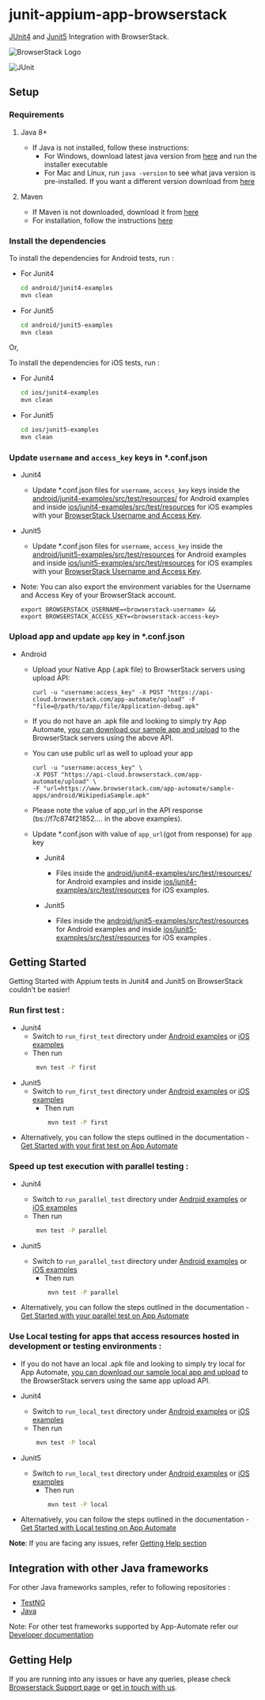 # junit-appium-app-browserstack
[JUnit4](http://junit.org/junit4/) and [Junit5](https://junit.org/junit5/) Integration with BrowserStack.

![BrowserStack Logo](https://d98b8t1nnulk5.cloudfront.net/production/images/layout/logo-header.png?1469004780) 

![JUnit](http://junit.org/junit4/images/junit-logo.png)

## Setup

### Requirements

1. Java 8+

    - If Java is not installed, follow these instructions:
        - For Windows, download latest java version from [here](https://java.com/en/download/) and run the installer executable
        - For Mac and Linux, run `java -version` to see what java version is pre-installed. If you want a different version download from [here](https://java.com/en/download/)

2. Maven
   - If Maven is not downloaded, download it from [here](https://maven.apache.org/download.cgi)
   - For installation, follow the instructions [here]((https://maven.apache.org/install.html))
### Install the dependencies

To install the dependencies for Android tests, run :

- For Junit4

    ```sh
    cd android/junit4-examples
    mvn clean
    ```

- For Junit5

    ```sh
    cd android/junit5-examples
    mvn clean
    ```

Or,

To install the dependencies for iOS tests, run :

- For Junit4

    ```sh
    cd ios/junit4-examples
    mvn clean
    ```

- For Junit5

    ```sh
    cd ios/junit5-examples
    mvn clean
    ```

### Update `username` and `access_key` keys in *.conf.json

- Junit4

   - Update *.conf.json files for `username`, `access_key` keys inside the [android/junit4-examples/src/test/resources/](android/junit4-examples/src/test/resources) for Android examples and inside [ios/junit4-examples/src/test/resources](ios/junit4-examples/src/test/resources) for iOS examples with your [BrowserStack Username and Access Key](https://www.browserstack.com/accounts/settings). 

- Junit5
   
   - Update *.conf.json files for `username`, `access_key` inside the [android/junit5-examples/src/test/resources](android/junit5-examples/src/test/resources) for Android examples and inside [ios/junit5-examples/src/test/resources](ios/junit5-examples/src/test/resources) for iOS examples with your [BrowserStack Username and Access Key](https://www.browserstack.com/accounts/settings). 
   
- Note: You can also export the environment variables for the Username and Access Key of your BrowserStack account. 

     ```
     export BROWSERSTACK_USERNAME=<browserstack-username> &&
     export BROWSERSTACK_ACCESS_KEY=<browserstack-access-key>
     ```      

### Upload app and update `app` key in *.conf.json

- Android
   - Upload your Native App (.apk file) to BrowserStack servers using upload API:
   
      ```
      curl -u "username:access_key" -X POST "https://api-cloud.browserstack.com/app-automate/upload" -F "file=@/path/to/app/file/Application-debug.apk"
      ```
   -  If you do not have an .apk file and looking to simply try App Automate, [you can download our sample app and upload](https://www.browserstack.com/app-automate/sample-apps/android/WikipediaSample.apk)
     to the BrowserStack servers using the above API.
     
   - You can use public url as well to upload your app
     
     ```
     curl -u "username:access_key" \
     -X POST "https://api-cloud.browserstack.com/app-automate/upload" \
     -F "url=https://www.browserstack.com/app-automate/sample-apps/android/WikipediaSample.apk"
     ```   
  - Please note the value of app_url in the API response (bs://f7c874f21852.... in the above examples). 
  
  - Update *.conf.json with value of `app_url`(got from response) for `app` key
  
    - Junit4
  
       - Files inside the [android/junit4-examples/src/test/resources/](android/junit4-examples/src/test/resources) for Android examples and inside [ios/junit4-examples/src/test/resources](ios/junit4-examples/src/test/resources) for iOS examples. 
  
    - Junit5
     
       - Files inside the [android/junit5-examples/src/test/resources](android/junit5-examples/src/test/resources) for Android examples and inside [ios/junit5-examples/src/test/resources](ios/junit5-examples/src/test/resources) for iOS examples . 

  
## Getting Started

Getting Started with Appium tests in Junit4 and Junit5 on BrowserStack couldn't be easier!

### **Run first test :**

- Junit4
   - Switch to `run_first_test` directory under [Android examples](android/junit4-examples) or [iOS examples](ios/junit4-examples)
   - Then run
        ```sh
         mvn test -P first
       ```
- Junit5
    - Switch to `run_first_test` directory under [Android examples](android/junit5-examples) or [iOS examples](ios/junit5-examples)
      - Then run
           ```sh
            mvn test -P first
          ```
- Alternatively, you can follow the steps outlined in the documentation - [Get Started with your first test on App Automate](https://www.browserstack.com/docs/app-automate/appium/getting-started/java/junit)

### **Speed up test execution with parallel testing :**

- Junit4
   - Switch to `run_parallel_test` directory under [Android examples](android/junit4-examples/) or [iOS examples](ios/junit4-examples/)
   - Then run
        ```sh
         mvn test -P parallel
       ```
- Junit5
    - Switch to `run_parallel_test` directory under [Android examples](android/junit5-examples/) or [iOS examples](ios/junit5-examples/)
      - Then run
           ```sh
            mvn test -P parallel
          ```
        
- Alternatively, you can follow the steps outlined in the documentation - [Get Started with your parallel test on App Automate](https://www.browserstack.com/docs/app-automate/appium/getting-started/java/junit/parallelize-tests)

### **Use Local testing for apps that access resources hosted in development or testing environments :**

- If you do not have an local .apk file and looking to simply try local for  App Automate, [you can download our sample local app and upload](https://www.browserstack.com/app-automate/sample-apps/android/LocalSample.apk)
     to the BrowserStack servers using the same app upload API.
     
- Junit4
   - Switch to `run_local_test` directory under [Android examples](android/junit4-examples/) or [iOS examples](ios/junit4-examples/)
   - Then run
        ```sh
         mvn test -P local
       ```
- Junit5
    - Switch to `run_local_test` directory under [Android examples](android/junit5-examples/) or [iOS examples](ios/junit5-examples/)
      - Then run
           ```sh
            mvn test -P local
          ```
- Alternatively, you can follow the steps outlined in the documentation - [Get Started with Local testing on App Automate](https://www.browserstack.com/docs/app-automate/appium/getting-started/java/junit/local-testing)

**Note**: If you are facing any issues, refer [Getting Help section](#Getting-Help)

## Integration with other Java frameworks

For other Java frameworks samples, refer to following repositories :

- [TestNG](https://github.com/browserstack/testng-appium-app-browserstack)
- [Java](https://github.com/browserstack/java-appium-app-browserstack)

Note: For other test frameworks supported by App-Automate refer our [Developer documentation](https://www.browserstack.com/docs/)

## Getting Help

If you are running into any issues or have any queries, please check [Browserstack Support page](https://www.browserstack.com/support/app-automate) or [get in touch with us](https://www.browserstack.com/contact?ref=help).
